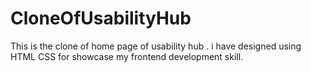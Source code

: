 # CloneOfUsabilityHub
This is the clone of home page of usability hub . 
i have designed using HTML CSS for showcase my frontend development skill. 
